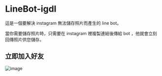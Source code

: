 # LineBot-igdl

這是一個要解決 instagram 無法儲存照片而產生的 line bot。

當你需要儲存照片時，只需要在 instagram 裡複製連結後傳給 bot ，他就會立刻回傳照片供您儲存。

## 立即加入好友

![image](https://qr-official.line.me/M/Eio5A-kd8u.png)
